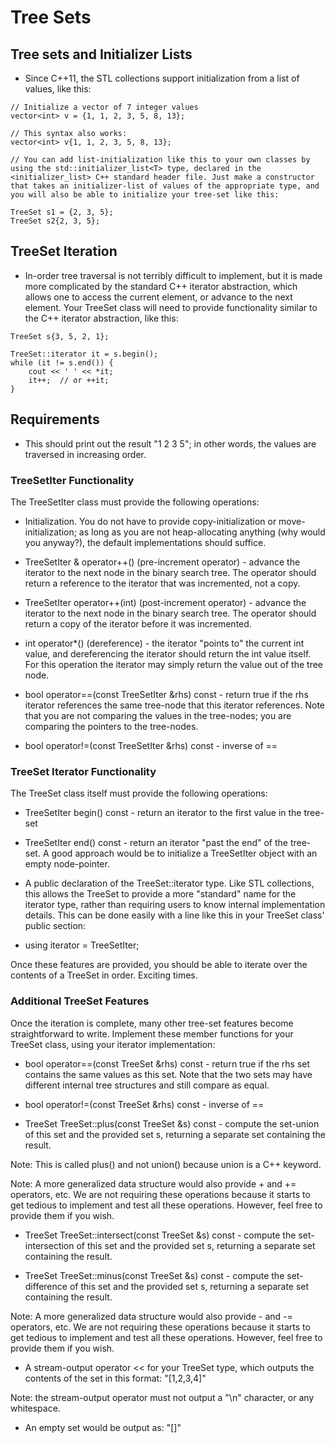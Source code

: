 # Tree Sets

## Tree sets and Initializer Lists
- Since C++11, the STL collections support initialization from a list of values, like this:

```
// Initialize a vector of 7 integer values
vector<int> v = {1, 1, 2, 3, 5, 8, 13};

// This syntax also works:
vector<int> v{1, 1, 2, 3, 5, 8, 13};

// You can add list-initialization like this to your own classes by using the std::initializer_list<T> type, declared in the <initializer_list> C++ standard header file. Just make a constructor that takes an initializer-list of values of the appropriate type, and you will also be able to initialize your tree-set like this:

TreeSet s1 = {2, 3, 5};
TreeSet s2{2, 3, 5};
```

## TreeSet Iteration
- In-order tree traversal is not terribly difficult to implement, but it is made more complicated by the standard C++ iterator abstraction, which allows one to access the current element, or advance to the next element. Your TreeSet class will need to provide functionality similar to the C++ iterator abstraction, like this:

```
TreeSet s{3, 5, 2, 1};

TreeSet::iterator it = s.begin();
while (it != s.end()) {
    cout << ' ' << *it;
    it++;  // or ++it;
}
```

## Requirements

- This should print out the result "1 2 3 5"; in other words, the values are traversed in increasing order.

### TreeSetIter Functionality
The TreeSetIter class must provide the following operations:

- Initialization. You do not have to provide copy-initialization or move-initialization; as long as you are not heap-allocating anything (why would you anyway?), the default implementations should suffice.

- TreeSetIter & operator++() (pre-increment operator) - advance the iterator to the next node in the binary search tree. The operator should return a reference to the iterator that was incremented, not a copy.

- TreeSetIter operator++(int) (post-increment operator) - advance the iterator to the next node in the binary search tree. The operator should return a copy of the iterator before it was incremented.

- int operator*() (dereference) - the iterator "points to" the current int value, and dereferencing the iterator should return the int value itself. For this operation the iterator may simply return the value out of the tree node.

- bool operator==(const TreeSetIter &rhs) const - return true if the rhs iterator references the same tree-node that this iterator references. Note that you are not comparing the values in the tree-nodes; you are comparing the pointers to the tree-nodes.

- bool operator!=(const TreeSetIter &rhs) const - inverse of ==

### TreeSet Iterator Functionality
The TreeSet class itself must provide the following operations:

- TreeSetIter begin() const - return an iterator to the first value in the tree-set

- TreeSetIter end() const - return an iterator "past the end" of the tree-set. A good approach would be to initialize a TreeSetIter object with an empty node-pointer.

- A public declaration of the TreeSet::iterator type. Like STL collections, this allows the TreeSet to provide a more "standard" name for the iterator type, rather than requiring users to know internal implementation details. This can be done easily with a line like this in your TreeSet class' public section:

- using iterator = TreeSetIter;

Once these features are provided, you should be able to iterate over the contents of a TreeSet in order. Exciting times.

### Additional TreeSet Features
Once the iteration is complete, many other tree-set features become straightforward to write. Implement these member functions for your TreeSet class, using your iterator implementation:

- bool operator==(const TreeSet &rhs) const - return true if the rhs set contains the same values as this set. Note that the two sets may have different internal tree structures and still compare as equal.

- bool operator!=(const TreeSet &rhs) const - inverse of ==

- TreeSet TreeSet::plus(const TreeSet &s) const - compute the set-union of this set and the provided set s, returning a separate set containing the result.

Note: This is called plus() and not union() because union is a C++ keyword.

Note: A more generalized data structure would also provide + and += operators, etc. We are not requiring these operations because it starts to get tedious to implement and test all these operations. However, feel free to provide them if you wish.

- TreeSet TreeSet::intersect(const TreeSet &s) const - compute the set-intersection of this set and the provided set s, returning a separate set containing the result.

- TreeSet TreeSet::minus(const TreeSet &s) const - compute the set-difference of this set and the provided set s, returning a separate set containing the result.

Note: A more generalized data structure would also provide - and -= operators, etc. We are not requiring these operations because it starts to get tedious to implement and test all these operations. However, feel free to provide them if you wish.

- A stream-output operator << for your TreeSet type, which outputs the contents of the set in this format: "[1,2,3,4]"

Note: the stream-output operator must not output a "\n" character, or any whitespace.

- An empty set would be output as: "[]"
